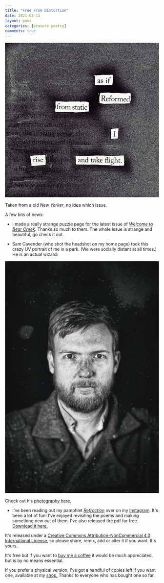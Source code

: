 ```yaml
---
title: "Free From Distortion"
date: 2021-03-11
layout: post
categories: [erasure poetry]
comments: true
---
```


<img src="/assets/images/articles/2021/distortion.jpeg" class="responsive"><br>

Taken from a old *New Yorker*, no idea which issue.

A few bits of news:

- I made a really strange puzzle page for the latest issue of [*Welcome to Bear Creek*](https://www.welcometobearcreek.com/puzzles). Thanks so much to them. The whole issue is strange and beautiful, go check it out.

- Sam Cavender (who shot the headshot on my home page) took this crazy UV portrait of me in a park. (We were socially distant at all times.) He is an actual wizard:

<img src="/assets/images/articles/2021/UVme.jpg" class="responsive"><br>

Check out his [photography here.](https://www.instagram.com/samsnapsalot/)

- I've been reading out my pamphlet [*Refraction*](/refractionpamphlet) over on my [Instagram](https://www.instagram.com/davidralphlewis). It's been a lot of fun! I've enjoyed revisiting the poems and making something new out of them. I've also released the pdf for free. [Download it here.](/refractionpamphlet)

It's released under a [Creative Commons Attribution-NonCommercial 4.0 International License](https://creativecommons.org/licenses/by-nc/4.0/), so please share, remix, add or alter it if you want. It's yours.

It's free but if you want to [buy me a coffee](https://ko-fi.com/davidralphlewis) it would be much appreciated, but is by no means essential.

If you prefer a physical version, I've got a handful of copies left if you want one, available at my [shop.](https://davidralphlewis.bigcartel.com) Thanks to everyone who has bought one so far.
